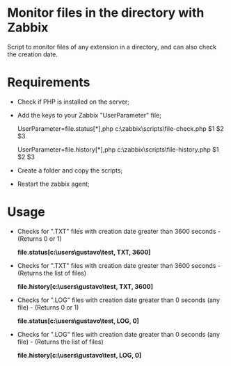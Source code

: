 # Monitor files in the directory with Zabbix

Script to monitor files of any extension in a directory, and can also check the creation date.

# Requirements

- Check if PHP is installed on the server;

- Add the keys to your Zabbix "UserParameter" file;

    UserParameter=file.status[*],php c:\zabbix\scripts\file-check.php $1 $2 $3

    UserParameter=file.history[*],php c:\zabbix\scripts\file-history.php $1 $2 $3

- Create a folder and copy the scripts;

- Restart the zabbix agent;

# Usage

- Checks for ".TXT" files with creation date greater than 3600 seconds - (Returns 0 or 1)

    **file.status[c:\users\gustavo\test\, TXT, 3600]**

- Checks for ".TXT" files with creation date greater than 3600 seconds - (Returns the list of files)

    **file.history[c:\users\gustavo\test\, TXT, 3600]**
    
- Checks for ".LOG" files with creation date greater than 0 seconds (any file) - (Returns 0 or 1)

    **file.status[c:\users\gustavo\test\, LOG, 0]**

- Checks for ".LOG" files with creation date greater than 0 seconds (any file) - (Returns the list of files)

    **file.history[c:\users\gustavo\test\, LOG, 0]**